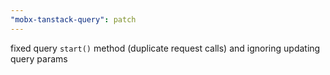 ```yaml
---
"mobx-tanstack-query": patch
---
```


fixed query `start()` method (duplicate request calls) and ignoring updating query params
